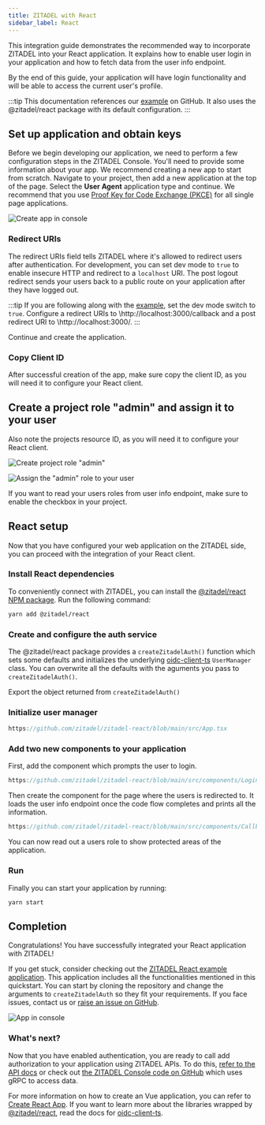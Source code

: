 ```yaml
---
title: ZITADEL with React
sidebar_label: React
---
```


This integration guide demonstrates the recommended way to incorporate ZITADEL into your React application.
It explains how to enable user login in your application and how to fetch data from the user info endpoint.

By the end of this guide, your application will have login functionality and will be able to access the current user's profile.

:::tip
This documentation references our [example](https://github.com/zitadel/zitadel-react) on GitHub.
It also uses the @zitadel/react package with its default configuration.
:::

## Set up application and obtain keys

Before we begin developing our application, we need to perform a few configuration steps in the ZITADEL Console.
You'll need to provide some information about your app.
We recommend creating a new app to start from scratch.
Navigate to your project, then add a new application at the top of the page.
Select the **User Agent** application type and continue.
We recommend that you use [Proof Key for Code Exchange (PKCE)](/apis/openidoauth/grant-types#proof-key-for-code-exchange) for all single page applications.

![Create app in console](/img/react/app-create.png)

### Redirect URIs

The redirect URIs field tells ZITADEL where it's allowed to redirect users after authentication. For development, you can set dev mode to `true` to enable insecure HTTP and redirect to a `localhost` URI.
The post logout redirect sends your users back to a public route on your application after they have logged out.

:::tip
If you are following along with the [example](https://github.com/zitadel/zitadel-react), set the dev mode switch to `true`.
Configure a redirect URIs to \http://localhost:3000/callback and a post redirect URI to \http://localhost:3000/.
:::

Continue and create the application.

### Copy Client ID

After successful creation of the app, make sure copy the client ID, as you will need it to configure your React client.

## Create a project role "admin" and assign it to your user

Also note the projects resource ID, as you will need it to configure your React client.

![Create project role "admin"](/img/react/project-role.png)

![Assign the "admin" role to your user](/img/react/project-authz.png)

If you want to read your users roles from user info endpoint, make sure to enable the checkbox in your project.

## React setup

Now that you have configured your web application on the ZITADEL side, you can proceed with the integration of your React client.

### Install React dependencies

To conveniently connect with ZITADEL, you can install the [@zitadel/react NPM package](https://www.npmjs.com/package/@zitadel/react). Run the following command:

```bash
yarn add @zitadel/react
```

### Create and configure the auth service

The @zitadel/react package provides a `createZitadelAuth()` function which sets some defaults and initializes the underlying [oidc-client-ts](https://github.com/authts/oidc-client-ts) `UserManager` class.
You can overwrite all the defaults with the aguments you pass to `createZitadelAuth()`.

Export the object returned from `createZitadelAuth()`

### Initialize user manager

```ts reference
https://github.com/zitadel/zitadel-react/blob/main/src/App.tsx
```

### Add two new components to your application

First, add the component which prompts the user to login.

```ts reference
https://github.com/zitadel/zitadel-react/blob/main/src/components/Login.tsx
```

Then create the component for the page where the users is redirected to.
It loads the user info endpoint once the code flow completes and prints all the information.

```ts reference
https://github.com/zitadel/zitadel-react/blob/main/src/components/Callback.tsx
```

You can now read out a users role to show protected areas of the application.

### Run

Finally you can start your application by running:

```
yarn start
```

## Completion

Congratulations! You have successfully integrated your React application with ZITADEL!

If you get stuck, consider checking out the [ZITADEL React example application](https://github.com/zitadel/zitadel-react).
This application includes all the functionalities mentioned in this quickstart.
You can start by cloning the repository and change the arguments to `createZitadelAuth` so they fit your requirements.
If you face issues, contact us or [raise an issue on GitHub](https://github.com/zitadel/zitadel-react/issues).

![App in console](/img/react/app-screen.png)

### What's next?

Now that you have enabled authentication, you are ready to call add authorization to your application using ZITADEL APIs.
To do this, [refer to the API docs](/apis/introduction) or check out [the ZITADEL Console code on GitHub](https://github.com/zitadel/zitadel) which uses gRPC to access data.

For more information on how to create an Vue application, you can refer to [Create React App](https://github.com/facebook/create-react-app).
If you want to learn more about the libraries wrapped by [@zitadel/react](https://www.npmjs.com/package/@zitadel/react), read the docs for [oidc-client-ts](https://github.com/authts/oidc-client-ts).
